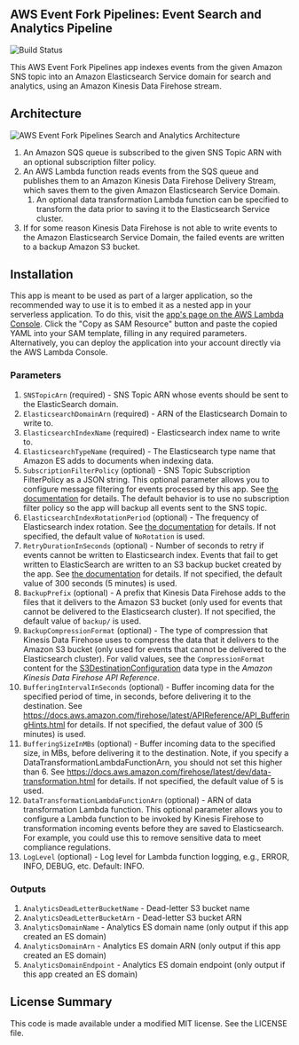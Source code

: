 ## AWS Event Fork Pipelines: Event Search and Analytics Pipeline

![Build Status](https://codebuild.us-east-1.amazonaws.com/badges?uuid=eyJlbmNyeXB0ZWREYXRhIjoidEVpU1Nmd0gzaEtUaE1XWGo3OVY3dmVDTVRBUllsUXFlbTZZQS9pZkRDaGhKZFZkczZEQVJLcEovQko3VmpYeHZrQ24wL041bWI4SWUyUUxJMDhHbXRBPSIsIml2UGFyYW1ldGVyU3BlYyI6IjZESXdFTTJBd2RWZGVKSXEiLCJtYXRlcmlhbFNldFNlcmlhbCI6MX0%3D&branch=master)

This AWS Event Fork Pipelines app indexes events from the given Amazon SNS topic into an Amazon Elasticsearch Service domain for search and analytics, using an Amazon Kinesis Data Firehose stream.

## Architecture

![AWS Event Fork Pipelines Search and Analytics Architecture](https://github.com/aws-samples/aws-serverless-event-fork-pipelines/raw/master/pipelines/event-search-analytics-pipeline/images/event-search-analytics-architecture.png)

1. An Amazon SQS queue is subscribed to the given SNS Topic ARN with an optional subscription filter policy.
1. An AWS Lambda function reads events from the SQS queue and publishes them to an Amazon Kinesis Data Firehose Delivery Stream, which saves them to the given Amazon Elasticsearch Service Domain.
    1. An optional data transformation Lambda function can be specified to transform the data prior to saving it to the Elasticsearch Service cluster.
1. If for some reason Kinesis Data Firehose is not able to write events to the Amazon Elasticsearch Service Domain, the failed events are written to a backup Amazon S3 bucket.

## Installation

This app is meant to be used as part of a larger application, so the recommended way to use it is to embed it as a nested app in your serverless application. To do this, visit the [app's page on the AWS Lambda Console](https://console.aws.amazon.com/lambda/home#/create/app?applicationId=arn:aws:serverlessrepo:us-east-1:077246666028:applications/fork-event-search-analytics-pipeline). Click the "Copy as SAM Resource" button and paste the copied YAML into your SAM template, filling in any required parameters. Alternatively, you can deploy the application into your account directly via the AWS Lambda Console.

### Parameters

1. `SNSTopicArn` (required) - SNS Topic ARN whose events should be sent to the ElasticSearch domain.
1. `ElasticsearchDomainArn` (required) - ARN of the Elasticsearch Domain to write to.
1. `ElasticsearchIndexName` (required) - Elasticsearch index name to write to.
1. `ElasticsearchTypeName` (required) - The Elasticsearch type name that Amazon ES adds to documents when indexing data.
1. `SubscriptionFilterPolicy` (optional) - SNS Topic Subscription FilterPolicy as a JSON string. This optional parameter allows you to configure message filtering for events processed by this app. See [the documentation](https://docs.aws.amazon.com/sns/latest/dg/message-filtering.html) for details. The default behavior is to use no subscription filter policy so the app will backup all events sent to the SNS topic.
1. `ElasticsearchIndexRotationPeriod` (optional) - The frequency of Elasticsearch index rotation. See [the documentation](https://docs.aws.amazon.com/firehose/latest/dev/basic-deliver.html#es-index-rotation) for details. If not specified, the default value of `NoRotation` is used.
1. `RetryDurationInSeconds` (optional) - Number of seconds to retry if events cannot be written to Elasticsearch index. Events that fail to get written to ElasticSearch are written to an S3 backup bucket created by the app. See [the documentation](https://docs.aws.amazon.com/firehose/latest/APIReference/API_ElasticsearchRetryOptions.html) for details. If not specified, the default value of 300 seconds (5 minutes) is used.
1. `BackupPrefix` (optional) - A prefix that Kinesis Data Firehose adds to the files that it delivers to the Amazon S3 bucket (only used for events that cannot be delivered to the Elasticsearch cluster). If not specified, the default value of `backup/` is used.
1. `BackupCompressionFormat` (optional) - The type of compression that Kinesis Data Firehose uses to compress the data that it delivers to the Amazon S3 bucket (only used for events that cannot be delivered to the Elasticsearch cluster). For valid values, see the `CompressionFormat` content for the [S3DestinationConfiguration](https://docs.aws.amazon.com/firehose/latest/APIReference/API_S3DestinationConfiguration.html) data type in the *Amazon Kinesis Data Firehose API Reference*.
1. `BufferingIntervalInSeconds` (optional) - Buffer incoming data for the specified period of time, in seconds, before delivering it to the destination. See https://docs.aws.amazon.com/firehose/latest/APIReference/API_BufferingHints.html for details. If not specified, the defaut value of 300 (5 minutes) is used.
1. `BufferingSizeInMBs` (optional) - Buffer incoming data to the specified size, in MBs, before delivering it to the destination. Note, if you specify a DataTransformationLambdaFunctionArn, you should not set this higher than 6. See https://docs.aws.amazon.com/firehose/latest/dev/data-transformation.html for details. If not specified, the default value of 5 is used.
1. `DataTransformationLambdaFunctionArn` (optional) - ARN of data transformation Lambda function. This optional parameter allows you to configure a Lambda function to be invoked by Kinesis Firehose to transformation incoming events before they are saved to Elasticsearch. For example, you could use this to remove sensitive data to meet compliance regulations.
1. `LogLevel` (optional) - Log level for Lambda function logging, e.g., ERROR, INFO, DEBUG, etc. Default: INFO.

### Outputs

1. `AnalyticsDeadLetterBucketName` - Dead-letter S3 bucket name
1. `AnalyticsDeadLetterBucketArn` - Dead-letter S3 bucket ARN
1. `AnalyticsDomainName` - Analytics ES domain name (only output if this app created an ES domain)
1. `AnalyticsDomainArn` - Analytics ES domain ARN (only output if this app created an ES domain)
1. `AnalyticsDomainEndpoint` - Analytics ES domain endpoint (only output if this app created an ES domain)

## License Summary

This code is made available under a modified MIT license. See the LICENSE file.
